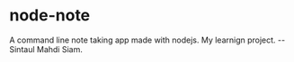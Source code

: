 # node-note

A command line note taking app made with nodejs. 
My learnign project. 
--Sintaul Mahdi Siam.
